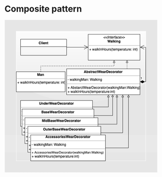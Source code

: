 # Composite pattern


<img src="../../../../../../../assets/images/decorator_uml.png" align="middle">